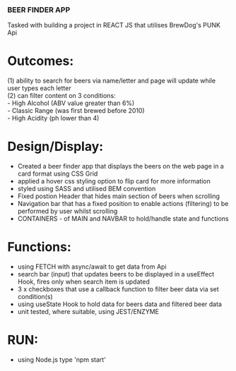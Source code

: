 ### BEER FINDER APP ###

Tasked with building a project in REACT JS that utilises BrewDog's PUNK Api

# Outcomes:

(1) ability to search for beers via name/letter and page will update while user types each letter  
(2) can filter content on 3 conditions:   
    - High Alcohol (ABV value greater than 6%)  
    - Classic Range (was first brewed before 2010)  
    - High Acidity (ph lower than 4)  

# Design/Display: 

- Created a beer finder app that displays the beers on the web page in a card format using CSS Grid
- applied a hover css styling option to flip card for more information
- styled using SASS and utilised BEM convention
- Fixed postion Header that hides main section of beers when scrolling
- Navigation bar that has a fixed position to enable actions (filtering) to be performed by user whilst scrolling
- CONTAINERS - of MAIN and NAVBAR to hold/handle state and functions

# Functions:

- using FETCH with async/await to get data from Api
- search bar (input) that updates beers to be displayed in a useEffect Hook, fires only when search item is updated
- 3 x checkboxes that use a callback function to filter beer data via set condition(s)
- using useState Hook to hold data for beers data and filtered beer data
- unit tested, where suitable, using JEST/ENZYME
 
# RUN:
- using Node.js type 'npm start'
